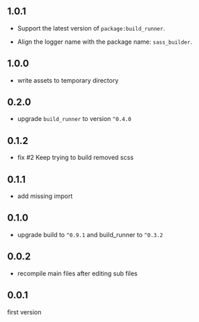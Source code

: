 ## 1.0.1

- Support the latest version of `package:build_runner`.

- Align the logger name with the package name: `sass_builder`.

## 1.0.0

- write assets to temporary directory

## 0.2.0

- upgrade `build_runner` to version `^0.4.0`

## 0.1.2

- fix #2  Keep trying to build removed scss

## 0.1.1

- add missing import

## 0.1.0

- upgrade build to `^0.9.1` and build_runner to `^0.3.2`

## 0.0.2

- recompile main files after editing sub files

## 0.0.1

first version